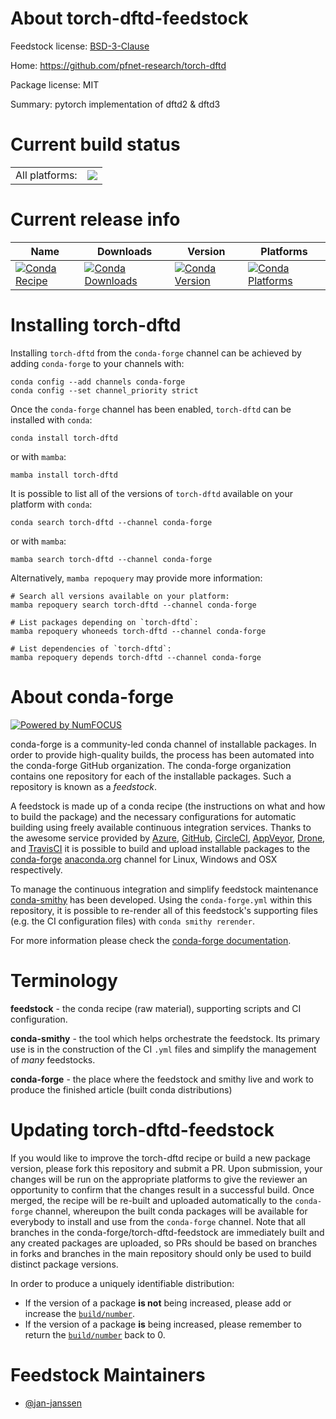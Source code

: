 About torch-dftd-feedstock
==========================

Feedstock license: [BSD-3-Clause](https://github.com/conda-forge/torch-dftd-feedstock/blob/main/LICENSE.txt)

Home: https://github.com/pfnet-research/torch-dftd

Package license: MIT

Summary: pytorch implementation of dftd2 & dftd3

Current build status
====================


<table><tr><td>All platforms:</td>
    <td>
      <a href="https://dev.azure.com/conda-forge/feedstock-builds/_build/latest?definitionId=23717&branchName=main">
        <img src="https://dev.azure.com/conda-forge/feedstock-builds/_apis/build/status/torch-dftd-feedstock?branchName=main">
      </a>
    </td>
  </tr>
</table>

Current release info
====================

| Name | Downloads | Version | Platforms |
| --- | --- | --- | --- |
| [![Conda Recipe](https://img.shields.io/badge/recipe-torch--dftd-green.svg)](https://anaconda.org/conda-forge/torch-dftd) | [![Conda Downloads](https://img.shields.io/conda/dn/conda-forge/torch-dftd.svg)](https://anaconda.org/conda-forge/torch-dftd) | [![Conda Version](https://img.shields.io/conda/vn/conda-forge/torch-dftd.svg)](https://anaconda.org/conda-forge/torch-dftd) | [![Conda Platforms](https://img.shields.io/conda/pn/conda-forge/torch-dftd.svg)](https://anaconda.org/conda-forge/torch-dftd) |

Installing torch-dftd
=====================

Installing `torch-dftd` from the `conda-forge` channel can be achieved by adding `conda-forge` to your channels with:

```
conda config --add channels conda-forge
conda config --set channel_priority strict
```

Once the `conda-forge` channel has been enabled, `torch-dftd` can be installed with `conda`:

```
conda install torch-dftd
```

or with `mamba`:

```
mamba install torch-dftd
```

It is possible to list all of the versions of `torch-dftd` available on your platform with `conda`:

```
conda search torch-dftd --channel conda-forge
```

or with `mamba`:

```
mamba search torch-dftd --channel conda-forge
```

Alternatively, `mamba repoquery` may provide more information:

```
# Search all versions available on your platform:
mamba repoquery search torch-dftd --channel conda-forge

# List packages depending on `torch-dftd`:
mamba repoquery whoneeds torch-dftd --channel conda-forge

# List dependencies of `torch-dftd`:
mamba repoquery depends torch-dftd --channel conda-forge
```


About conda-forge
=================

[![Powered by
NumFOCUS](https://img.shields.io/badge/powered%20by-NumFOCUS-orange.svg?style=flat&colorA=E1523D&colorB=007D8A)](https://numfocus.org)

conda-forge is a community-led conda channel of installable packages.
In order to provide high-quality builds, the process has been automated into the
conda-forge GitHub organization. The conda-forge organization contains one repository
for each of the installable packages. Such a repository is known as a *feedstock*.

A feedstock is made up of a conda recipe (the instructions on what and how to build
the package) and the necessary configurations for automatic building using freely
available continuous integration services. Thanks to the awesome service provided by
[Azure](https://azure.microsoft.com/en-us/services/devops/), [GitHub](https://github.com/),
[CircleCI](https://circleci.com/), [AppVeyor](https://www.appveyor.com/),
[Drone](https://cloud.drone.io/welcome), and [TravisCI](https://travis-ci.com/)
it is possible to build and upload installable packages to the
[conda-forge](https://anaconda.org/conda-forge) [anaconda.org](https://anaconda.org/)
channel for Linux, Windows and OSX respectively.

To manage the continuous integration and simplify feedstock maintenance
[conda-smithy](https://github.com/conda-forge/conda-smithy) has been developed.
Using the ``conda-forge.yml`` within this repository, it is possible to re-render all of
this feedstock's supporting files (e.g. the CI configuration files) with ``conda smithy rerender``.

For more information please check the [conda-forge documentation](https://conda-forge.org/docs/).

Terminology
===========

**feedstock** - the conda recipe (raw material), supporting scripts and CI configuration.

**conda-smithy** - the tool which helps orchestrate the feedstock.
                   Its primary use is in the construction of the CI ``.yml`` files
                   and simplify the management of *many* feedstocks.

**conda-forge** - the place where the feedstock and smithy live and work to
                  produce the finished article (built conda distributions)


Updating torch-dftd-feedstock
=============================

If you would like to improve the torch-dftd recipe or build a new
package version, please fork this repository and submit a PR. Upon submission,
your changes will be run on the appropriate platforms to give the reviewer an
opportunity to confirm that the changes result in a successful build. Once
merged, the recipe will be re-built and uploaded automatically to the
`conda-forge` channel, whereupon the built conda packages will be available for
everybody to install and use from the `conda-forge` channel.
Note that all branches in the conda-forge/torch-dftd-feedstock are
immediately built and any created packages are uploaded, so PRs should be based
on branches in forks and branches in the main repository should only be used to
build distinct package versions.

In order to produce a uniquely identifiable distribution:
 * If the version of a package **is not** being increased, please add or increase
   the [``build/number``](https://docs.conda.io/projects/conda-build/en/latest/resources/define-metadata.html#build-number-and-string).
 * If the version of a package **is** being increased, please remember to return
   the [``build/number``](https://docs.conda.io/projects/conda-build/en/latest/resources/define-metadata.html#build-number-and-string)
   back to 0.

Feedstock Maintainers
=====================

* [@jan-janssen](https://github.com/jan-janssen/)

